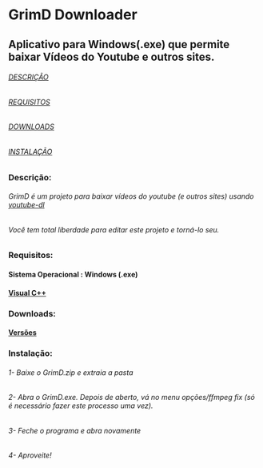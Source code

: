 # GrimD Downloader
## Aplicativo para Windows(.exe) que permite baixar Vídeos do Youtube e outros sites.


###### [DESCRIÇÃO](https://github.com/JaiantCP1/GrimD-Youtube-Downloader#descri%C3%A7%C3%A3o)
###### [REQUISITOS](https://github.com/JaiantCP1/GrimD-Youtube-Downloader#requisitos)
###### [DOWNLOADS](https://github.com/JaiantCP1/GrimD-Youtube-Downloader#downloads)
###### [INSTALAÇÃO](https://github.com/JaiantCP1/GrimD-Youtube-Downloader#instala%C3%A7%C3%A3o)


### Descrição:

###### GrimD é um projeto para baixar vídeos do youtube (e outros sites) usando [youtube-dl](https://github.com/ytdl-org/youtube-dl)

###### Você tem total liberdade para editar este projeto e torná-lo seu.

### Requisitos:

#### Sistema Operacional : **Windows** (.exe)
#### [Visual C++](https://aka.ms/vs/16/release/vc_redist.x64.exe)

### Downloads:

#### [Versões](https://github.com/JaintC/GrimD-Youtube-Downloader/releases)

### Instalação:

###### 1- Baixe o GrimD.zip e extraia a pasta
###### 2- Abra o GrimD.exe. Depois de aberto, vá no menu opções/ffmpeg fix (só é necessário fazer este processo uma vez).
###### 3- Feche o programa e abra novamente
###### 4- Aproveite!
